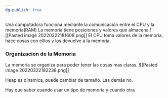 ```yaml
---
dg-publish: true
---
```

Una computadora funciona mediante la comunicación entre el CPU y la memoria(RAM)
La memoria tiene posiciones y
valores que almacena.![[Pasted image 20220322181608.png]]
El CPU toma valores de la memoria, hace cosas con elllos y los devuelve a la memoria. 

### Organizacion de la Memoria
La memoria se organiza para poder tener las cosas mas claras.
![[Pasted image 20220322182238.png]]

Heap es dinamica, puede cambiar de tamaño. Las demás no.


Hay que saber cuando usar un tipo de memoria y cuando otra